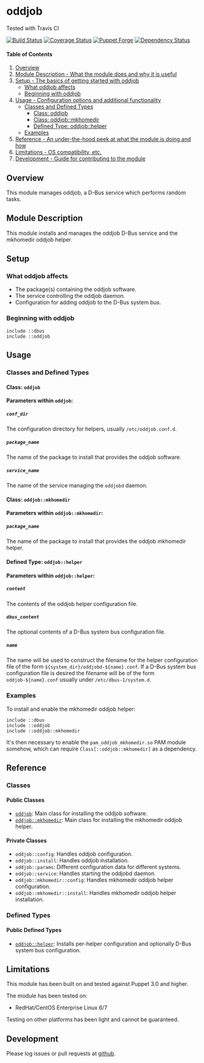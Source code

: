 # oddjob

Tested with Travis CI

[![Build Status](https://travis-ci.org/bodgit/puppet-oddjob.svg?branch=master)](https://travis-ci.org/bodgit/puppet-oddjob)
[![Coverage Status](https://coveralls.io/repos/bodgit/puppet-oddjob/badge.svg?branch=master&service=github)](https://coveralls.io/github/bodgit/puppet-oddjob?branch=master)
[![Puppet Forge](http://img.shields.io/puppetforge/v/bodgit/oddjob.svg)](https://forge.puppetlabs.com/bodgit/oddjob)
[![Dependency Status](https://gemnasium.com/bodgit/puppet-oddjob.svg)](https://gemnasium.com/bodgit/puppet-oddjob)

#### Table of Contents

1. [Overview](#overview)
2. [Module Description - What the module does and why it is useful](#module-description)
3. [Setup - The basics of getting started with oddjob](#setup)
    * [What oddjob affects](#what-oddjob-affects)
    * [Beginning with oddjob](#beginning-with-oddjob)
4. [Usage - Configuration options and additional functionality](#usage)
    * [Classes and Defined Types](#classes-and-defined-types)
        * [Class: oddjob](#class-oddjob)
        * [Class: oddjob::mkhomedir](#class-oddjobmkhomedir)
        * [Defined Type: oddjob::helper](#defined-type-oddjobhelper)
    * [Examples](#examples)
5. [Reference - An under-the-hood peek at what the module is doing and how](#reference)
5. [Limitations - OS compatibility, etc.](#limitations)
6. [Development - Guide for contributing to the module](#development)

## Overview

This module manages oddjob, a D-Bus service which performs random tasks.

## Module Description

This module installs and manages the oddjob D-Bus service and the mkhomedir
oddjob helper.

## Setup

### What oddjob affects

* The package(s) containing the oddjob software.
* The service controlling the oddjob daemon.
* Configuration for adding oddjob to the D-Bus system bus.

### Beginning with oddjob

```puppet
include ::dbus
include ::oddjob
```

## Usage

### Classes and Defined Types

#### Class: `oddjob`

**Parameters within `oddjob`:**

##### `conf_dir`

The configuration directory for helpers, usually `/etc/oddjob.conf.d`.

##### `package_name`

The name of the package to install that provides the oddjob software.

##### `service_name`

The name of the service managing the `oddjobd` daemon.

#### Class: `oddjob::mkhomedir`

**Parameters within `oddjob::mkhomedir`:**

##### `package_name`

The name of the package to install that provides the oddjob mkhomedir helper.

#### Defined Type: `oddjob::helper`

**Parameters within `oddjob::helper`:**

##### `content`

The contents of the oddjob helper configuration file.

##### `dbus_content`

The optional contents of a D-Bus system bus configuration file.

##### `name`

The name will be used to construct the filename for the helper configuration
file of the form `${system_dir}/oddjobd-${name}.conf`. If a D-Bus system bus
configuration file is desired the filename will be of the form
`oddjob-${name}.conf` usually under `/etc/dbus-1/system.d`.

### Examples

To install and enable the mkhomedir oddjob helper:

```puppet
include ::dbus
include ::oddjob
include ::oddjob::mkhomedir
```

It's then necessary to enable the `pam_oddjob_mkhomedir.so` PAM module somehow,
which can require `Class[::oddjob::mkhomedir]` as a dependency.

## Reference

### Classes

#### Public Classes

* [`oddjob`](#class-oddjob): Main class for installing the oddjob software.
* [`oddjob::mkhomedir`](#class-oddjobmkhomedir): Main class for installing the
  mkhomedir oddjob helper.

#### Private Classes

* `oddjob::config`: Handles oddjob configuration.
* `oddjob::install`: Handles oddjob installation.
* `oddjob::params`: Different configuration data for different systems.
* `oddjob::service`: Handles starting the oddjobd daemon.
* `oddjob::mkhomedir::config`: Handles mkhomedir oddjob helper configuration.
* `oddjob::mkhomedir::install`: Handles mkhomedir oddjob helper installation.

### Defined Types

#### Public Defined Types

* [`oddjob::helper`](#defined-type-oddjobhelper): Installs per-helper
  configuration and optionally D-Bus system bus configuration.

## Limitations

This module has been built on and tested against Puppet 3.0 and higher.

The module has been tested on:

* RedHat/CentOS Enterprise Linux 6/7

Testing on other platforms has been light and cannot be guaranteed.

## Development

Please log issues or pull requests at
[github](https://github.com/bodgit/puppet-oddjob).
